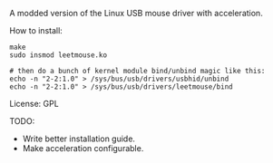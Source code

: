 A modded version of the Linux USB mouse driver with acceleration.

How to install:
```
make
sudo insmod leetmouse.ko

# then do a bunch of kernel module bind/unbind magic like this:
echo -n "2-2:1.0" > /sys/bus/usb/drivers/usbhid/unbind
echo -n "2-2:1.0" > /sys/bus/usb/drivers/leetmouse/bind
```

License: GPL

TODO:
* Write better installation guide.
* Make acceleration configurable.

